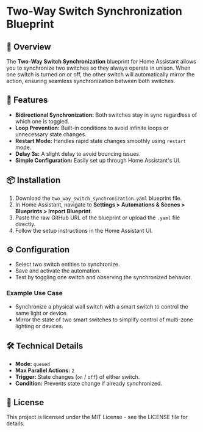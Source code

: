 
# Two-Way Switch Synchronization Blueprint

## 📖 Overview

The **Two-Way Switch Synchronization** blueprint for Home Assistant allows you to synchronize two switches so they always operate in unison. When one switch is turned on or off, the other switch will automatically mirror the action, ensuring seamless synchronization between both switches.


## 🚀 Features

- **Bidirectional Synchronization:** Both switches stay in sync regardless of which one is toggled.
- **Loop Prevention:** Built-in conditions to avoid infinite loops or unnecessary state changes.
- **Restart Mode:** Handles rapid state changes smoothly using `restart` mode.
- **Delay 3s:** A slight delay to avoid bouncing issues.
- **Simple Configuration:** Easily set up through Home Assistant's UI.


## 📦 Installation

1. Download the `two_way_switch_synchronization.yaml` blueprint file.
2. In Home Assistant, navigate to **Settings > Automations & Scenes > Blueprints > Import Blueprint**.
3. Paste the raw GitHub URL of the blueprint or upload the `.yaml` file directly.
4. Follow the setup instructions in the Home Assistant UI.


## ⚙️ Configuration

- Select two switch entities to synchronize.
- Save and activate the automation.
- Test by toggling one switch and observing the synchronized behavior.

### Example Use Case

- Synchronize a physical wall switch with a smart switch to control the same light or device.
- Mirror the state of two smart switches to simplify control of multi-zone lighting or devices.


## 🛠️ Technical Details

- **Mode:** `queued`
- **Max Parallel Actions:** `2`
- **Trigger:** State changes (`on` / `off`) of either switch.
- **Condition:** Prevents state change if already synchronized.


## 📄 License

This project is licensed under the MIT License - see the LICENSE file for details.
